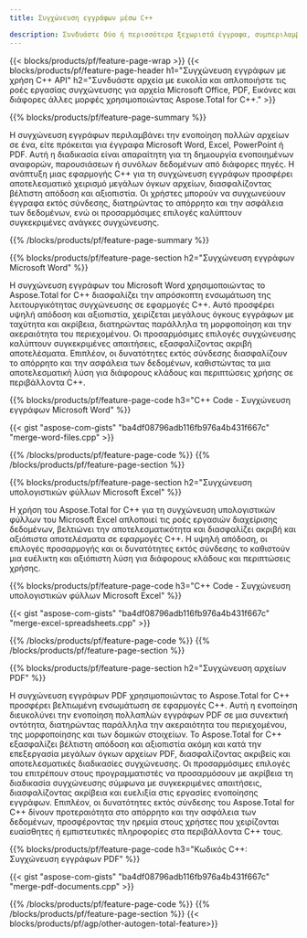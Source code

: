 ```yaml
---
title: Συγχώνευση εγγράφων μέσω C++ 

description: Συνδυάστε δύο ή περισσότερα ξεχωριστά έγγραφα, συμπεριλαμβανομένων των Microsoft Word, Excel, PowerPoint, PDF και Εικόνες μέσω της εφαρμογής σας C++. Δοκιμάστε τα αποτελέσματα συγχώνευσης online μέσω της εφαρμογής.
---
```


{{< blocks/products/pf/feature-page-wrap >}}
{{< blocks/products/pf/feature-page-header h1="Συγχώνευση εγγράφων με χρήση C++ API" h2="Συνδυάστε αρχεία με ευκολία και απλοποιήστε τις ροές εργασίας συγχώνευσης για αρχεία Microsoft Office, PDF, Εικόνες και διάφορες άλλες μορφές χρησιμοποιώντας Aspose.Total for C++." >}}

{{% blocks/products/pf/feature-page-summary %}}

Η συγχώνευση εγγράφων περιλαμβάνει την ενοποίηση πολλών αρχείων σε ένα, είτε πρόκειται για έγγραφα Microsoft Word, Excel, PowerPoint ή PDF. Αυτή η διαδικασία είναι απαραίτητη για τη δημιουργία ενοποιημένων αναφορών, παρουσιάσεων ή συνόλων δεδομένων από διάφορες πηγές. Η ανάπτυξη μιας εφαρμογής C++ για τη συγχώνευση εγγράφων προσφέρει αποτελεσματικό χειρισμό μεγάλων όγκων αρχείων, διασφαλίζοντας βέλτιστη απόδοση και αξιοπιστία. Οι χρήστες μπορούν να συγχωνεύουν έγγραφα εκτός σύνδεσης, διατηρώντας το απόρρητο και την ασφάλεια των δεδομένων, ενώ οι προσαρμόσιμες επιλογές καλύπτουν συγκεκριμένες ανάγκες συγχώνευσης. 

{{% /blocks/products/pf/feature-page-summary  %}}

{{% blocks/products/pf/feature-page-section  h2="Συγχώνευση εγγράφων Microsoft Word" %}}

Η συγχώνευση εγγράφων του Microsoft Word χρησιμοποιώντας το Aspose.Total for C++ διασφαλίζει την απρόσκοπτη ενσωμάτωση της λειτουργικότητας συγχώνευσης σε εφαρμογές C++. Αυτό προσφέρει υψηλή απόδοση και αξιοπιστία, χειρίζεται μεγάλους όγκους εγγράφων με ταχύτητα και ακρίβεια, διατηρώντας παράλληλα τη μορφοποίηση και την ακεραιότητα του περιεχομένου. Οι προσαρμόσιμες επιλογές συγχώνευσης καλύπτουν συγκεκριμένες απαιτήσεις, εξασφαλίζοντας ακριβή αποτελέσματα. Επιπλέον, οι δυνατότητες εκτός σύνδεσης διασφαλίζουν το απόρρητο και την ασφάλεια των δεδομένων, καθιστώντας τα μια αποτελεσματική λύση για διάφορους κλάδους και περιπτώσεις χρήσης σε περιβάλλοντα C++.


{{% blocks/products/pf/feature-page-code h3="C++ Code - Συγχώνευση εγγράφων Microsoft Word" %}}

{{< gist "aspose-com-gists" "ba4df08796adb116fb976a4b431f667c" "merge-word-files.cpp" >}}

{{% /blocks/products/pf/feature-page-code  %}}
{{% /blocks/products/pf/feature-page-section %}}

{{% blocks/products/pf/feature-page-section  h2="Συγχώνευση υπολογιστικών φύλλων Microsoft Excel" %}}

Η χρήση του Aspose.Total for C++ για τη συγχώνευση υπολογιστικών φύλλων του Microsoft Excel απλοποιεί τις ροές εργασιών διαχείρισης δεδομένων, βελτιώνει την αποτελεσματικότητα και διασφαλίζει ακριβή και αξιόπιστα αποτελέσματα σε εφαρμογές C++. Η υψηλή απόδοση, οι επιλογές προσαρμογής και οι δυνατότητες εκτός σύνδεσης το καθιστούν μια ευέλικτη και αξιόπιστη λύση για διάφορους κλάδους και περιπτώσεις χρήσης.


{{% blocks/products/pf/feature-page-code h3="C++ Code - Συγχώνευση υπολογιστικών φύλλων Microsoft Excel" %}}

{{< gist "aspose-com-gists" "ba4df08796adb116fb976a4b431f667c" "merge-excel-spreadsheets.cpp" >}}

{{% /blocks/products/pf/feature-page-code  %}}
{{% /blocks/products/pf/feature-page-section %}}


{{% blocks/products/pf/feature-page-section  h2="Συγχώνευση αρχείων PDF" %}}

Η συγχώνευση εγγράφων PDF χρησιμοποιώντας το Aspose.Total for C++ προσφέρει βελτιωμένη ενσωμάτωση σε εφαρμογές C++. Αυτή η ενοποίηση διευκολύνει την ενοποίηση πολλαπλών εγγράφων PDF σε μια συνεκτική οντότητα, διατηρώντας παράλληλα την ακεραιότητα του περιεχομένου, της μορφοποίησης και των δομικών στοιχείων. Το Aspose.Total for C++ εξασφαλίζει βέλτιστη απόδοση και αξιοπιστία ακόμη και κατά την επεξεργασία μεγάλων όγκων αρχείων PDF, διασφαλίζοντας ακριβείς και αποτελεσματικές διαδικασίες συγχώνευσης. Οι προσαρμόσιμες επιλογές του επιτρέπουν στους προγραμματιστές να προσαρμόσουν με ακρίβεια τη διαδικασία συγχώνευσης σύμφωνα με συγκεκριμένες απαιτήσεις, διασφαλίζοντας ακρίβεια και ευελιξία στις εργασίες ενοποίησης εγγράφων. Επιπλέον, οι δυνατότητες εκτός σύνδεσης του Aspose.Total for C++ δίνουν προτεραιότητα στο απόρρητο και την ασφάλεια των δεδομένων, προσφέροντας την ηρεμία στους χρήστες που χειρίζονται ευαίσθητες ή εμπιστευτικές πληροφορίες στα περιβάλλοντα C++ τους.

{{% blocks/products/pf/feature-page-code h3="Κωδικός C++: Συγχώνευση εγγράφων PDF" %}}

{{< gist "aspose-com-gists" "ba4df08796adb116fb976a4b431f667c" "merge-pdf-documents.cpp" >}}

{{% /blocks/products/pf/feature-page-code  %}}
{{% /blocks/products/pf/feature-page-section %}}
{{< blocks/products/pf/agp/other-autogen-total-feature>}}
